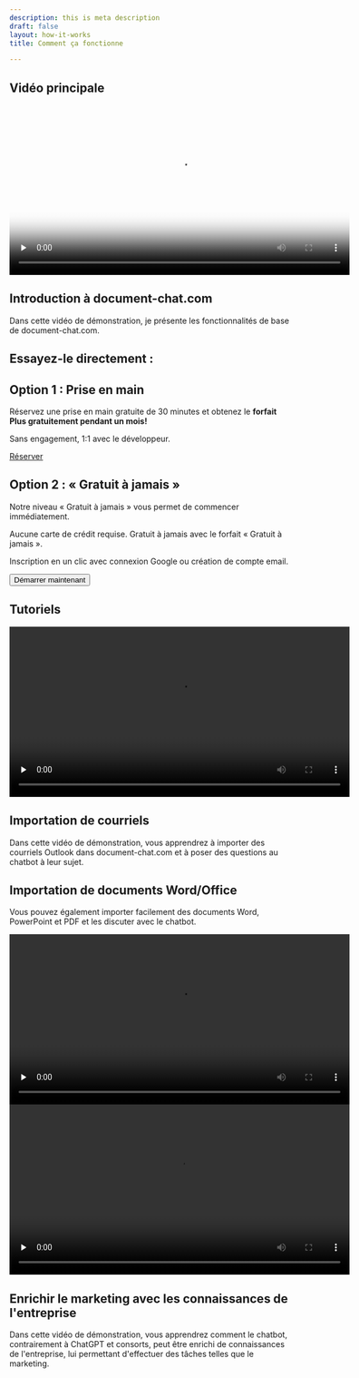 ```yaml
---
description: this is meta description
draft: false
layout: how-it-works
title: Comment ça fonctionne

---
```

<section class="section-padding">
  <div class="container">
    <h2 class="mb-2">Vidéo principale</h2>
    <div class="row align-items-center justify-content-around">
      <div class="col-lg-7" data-aos="fade-up" data-aos-delay="150">
        <video width="600" preload="none" controls poster="/videos/dokuchat-demo-thumbnail.png">
          <source src="/videos/dokuchat-handson-demo.webm" type="video/webm">
          <source src="/videos/dokuchat-handson-demo.mp4" type="video/mp4">
          Votre navigateur ne supporte pas la balise vidéo.
        </video>
      </div>
      <div class="col-lg-4 mt-4 mt-lg-0" data-aos="fade-in">
        <div class="content">
          <h2 id="emails">Introduction à document-chat.com</h2>
          <p>Dans cette vidéo de démonstration, je présente les fonctionnalités de base de document-chat.com.</p>
        </div>
      </div>
    </div>
  </div>
</section>

<section class="section-padding">
  <div class="container">
    <div class="row">
      <h2 class="mb-2">Essayez-le directement :</h2>
      <div class="col">
        <div class="card">
          <div class="card-body">
            <h2 class="mb-2">Option 1 : Prise en main</h2>
            <p>Réservez une prise en main gratuite de 30 minutes et obtenez le <strong>forfait Plus gratuitement pendant un mois!</strong></p>
            <p>Sans engagement, 1:1 avec le développeur.</p>
            <a id="book_meeting" class="btn btn-primary text-white" href="https://outlook.office365.com/owa/calendar/BookameetingwithJustin@datafortress.cloud/bookings/" target="_blank">Réserver</a>
          </div>
        </div>
      </div>
      <div class="col">
        <div class="card">
          <div class="card-body">
            <h2 class="mb-2">Option 2 : « Gratuit à jamais »</h2>
            <p>Notre niveau « Gratuit à jamais » vous permet de commencer immédiatement.</p>
            <p>Aucune carte de crédit requise. Gratuit à jamais avec le forfait « Gratuit à jamais ».</p>
            <p>Inscription en un clic avec connexion Google ou création de compte email.</p>
            <a href="/pricing">
              <button class="btn btn-secondary mt-4">Démarrer maintenant</button>
            </a>
          </div>
        </div>
      </div>
    </div>
  </div>
</section>

<section class="section-padding">
  <div class="container">
    <h2 class="mb-2">Tutoriels</h2>
    <div class="row align-items-center justify-content-around">
      <div class="col-lg-7" data-aos="fade-up" data-aos-delay="150">
        <video width="600" preload="none" controls>
          <source src="/videos/dokuchat-email-demo.webm" type="video/webm">
          <source src="/videos/dokuchat-email-demo.mp4" type="video/mp4">
          Votre navigateur ne supporte pas la balise vidéo.
        </video>
      </div>
      <div class="col-lg-4 mt-4 mt-lg-0" data-aos="fade-in">
        <div class="content">
          <h2 id="emails">Importation de courriels</h2>
          <p>Dans cette vidéo de démonstration, vous apprendrez à importer des courriels Outlook dans document-chat.com et à poser des questions au chatbot à leur sujet.</p>
        </div>
      </div>
    </div>
  </div>
</section>

<section class="section-padding image-info-section has-shapes bg-light-gray has-bg-brash bg-brash-y"
  style="background-image: url('{{ `images/brushes/section-top.svg` | relURL }}'), url('{{ `images/brushes/section-bottom.svg` | relURL }}');">
  <div class="container">
    <div class="row align-items-center">
      <div class="col-lg-4 col-md-5" data-aos="fade-in">
        <div class="content">
          <h2 id="word">Importation de documents Word/Office</h2>
          <p>Vous pouvez également importer facilement des documents Word, PowerPoint et PDF et les discuter avec le chatbot.</p>
        </div>
      </div>
      <div class="col-lg-8 col-md-7" data-aos="fade-up" data-aos-delay="150">
        <video width="600" preload="none" controls>
          <source src="/videos/dokuchat-word-demo.webm" type="video/webm">
          <source src="/videos/dokuchat-word-demo.mp4" type="video/mp4">
          Votre navigateur ne supporte pas la balise vidéo.
        </video>
      </div>
    </div>
  </div>

  <div class="shape-3 shape-xs-2 bg-secondary rounded-circle"></div>
  <div class="shape-4 shape-sm-2 bg-tertiary rounded-circle"></div>
  <div class="shape-5 shape-sm bg-primary rounded-circle"></div>
  <div class="shape-6 shape-xs bg-secondary rounded-circle"></div>
  <div class="shape-7 shape-xs-2 bg-tertiary rounded-circle"></div>
</section>

<section class="section-padding">
  <div class="container">
    <div class="row align-items-center justify-content-around">
      <div class="col-lg-7" data-aos="fade-up" data-aos-delay="150">
        <video width="600" preload="none" controls>
          <source src="/videos/dokuchat-marketing-demo.webm" type="video/webm">
          <source src="/videos/dokuchat-marketing-demo.mp4" type="video/mp4">
          Votre navigateur ne supporte pas la balise vidéo.
        </video>
      </div>
      <div class="col-lg-4 mt-4 mt-lg-0" data-aos="fade-in">
        <div class="content">
          <h2 id="marketing">Enrichir le marketing avec les connaissances de l'entreprise</h2>
          <p>Dans cette vidéo de démonstration, vous apprendrez comment le chatbot, contrairement à ChatGPT et consorts, peut être enrichi de connaissances de l'entreprise, lui permettant d'effectuer des tâches telles que le marketing.</p>
        </div>
      </div>
    </div>
  </div>
</section>
